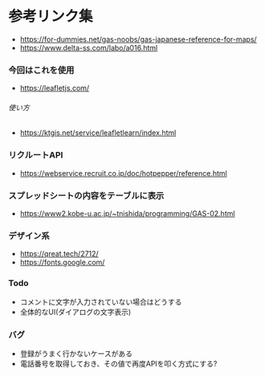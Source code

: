# 参考リンク集

* https://for-dummies.net/gas-noobs/gas-japanese-reference-for-maps/
* https://www.delta-ss.com/labo/a016.html

### 今回はこれを使用
* https://leafletjs.com/
###### 使い方
* https://ktgis.net/service/leafletlearn/index.html

### リクルートAPI
* https://webservice.recruit.co.jp/doc/hotpepper/reference.html
### スプレッドシートの内容をテーブルに表示
* https://www2.kobe-u.ac.jp/~tnishida/programming/GAS-02.html

### デザイン系 
* https://qreat.tech/2712/
* https://fonts.google.com/

### Todo
* コメントに文字が入力されていない場合はどうする
* 全体的なUI(ダイアログの文字表示)

### バグ
* 登録がうまく行かないケースがある
* 電話番号を取得しておき、その値で再度APIを叩く方式にする?
